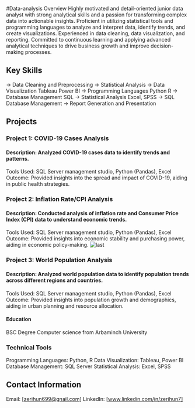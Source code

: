 #Data-analysis
Overview
Highly motivated and detail-oriented junior data analyst with strong analytical skills and a passion for transforming complex data into actionable insights. Proficient in utilizing statistical tools and programming languages to analyze and interpret data, identify trends, and create visualizations. Experienced in data cleaning, data visualization, and reporting. Committed to continuous learning and applying advanced analytical techniques to drive business growth and improve decision-making processes.

## Key Skills
 -> Data Cleaning and Preprocessing
 -> Statistical Analysis
 -> Data Visualization
    Tableau
    Power BI
 -> Programming Languages
     Python
     R
 -> Database Management
     SQL
 -> Statistical Analysis
     Excel, SPSS
 -> SQL Database Management
 -> Report Generation and Presentation
## Projects
### Project 1: COVID-19 Cases Analysis
#### Description: Analyzed COVID-19 cases data to identify trends and patterns.
Tools Used: SQL Server management studio, Python (Pandas), Excel
Outcome: Provided insights into the spread and impact of COVID-19, aiding in public health strategies.
### Project 2: Inflation Rate/CPI Analysis
#### Description: Conducted analysis of inflation rate and Consumer Price Index (CPI) data to understand economic trends.
Tools Used: SQL Server management studio, Python (Pandas), Excel
Outcome: Provided insights into economic stability and purchasing power, aiding in economic policy-making.
![last](https://github.com/Zerihun11/Data_analysis/assets/94690108/fa7dc0d8-1593-4a89-9074-1b41272248a0)

### Project 3: World Population Analysis
#### Description: Analyzed world population data to identify population trends across different regions and countries.
Tools Used: SQL Server management studio, Python (Pandas), Excel
Outcome: Provided insights into population growth and demographics, aiding in urban planning and resource allocation.
#### Education
  BSC Degree Computer science from Arbaminch University
### Technical Tools
Programming Languages: Python, R
Data Visualization: Tableau, Power BI
Database Management: SQL Server
Statistical Analysis: Excel, SPSS
## Contact Information
Email: [zerihun699@gnail.com]
LinkedIn: [www.linkedin.com/in/zerihun7]
